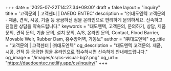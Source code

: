 +++
date = '2025-07-22T14:27:34+09:00'
draft = false
layout = "inquiry"
title = '고객문의 | 고객센터 | DAEDO ENTEC'
description = "㈜대도엔텍 고객문의 - 제품, 견적, 시공, 기술 등 궁금하신 점을 온라인으로 편리하게 문의하세요. 신속하고 친절한 상담을 약속드립니다."
keywords = "대도엔텍, 고객문의, 문의하기, 상담, 제품 문의, 견적 문의, 기술 문의, 설치 문의, A/S, 온라인 문의, Contact, Flood Barrier, Movable Weir, Rubber Dam, 홍수방어벽, 가동보"
author = "㈜대도엔텍"
og_title = "고객문의 | 고객센터 | ㈜대도엔텍"
og_description = "대도엔텍 고객문의. 제품, 시공, 견적 등 궁금한 점을 온라인으로 접수하시면 신속하게 안내해드립니다."
og_image = "/images/cs/cs-visual-bg2.png"
og_url = "https://daedoentec.netlify.app/cs/inquiry/"
+++
